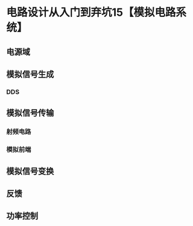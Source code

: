 # 电路设计从入门到弃坑15【模拟电路系统】







## 电源域









## 模拟信号生成





### DDS









## 模拟信号传输





### 射频电路











### 模拟前端











## 模拟信号变换














## 反馈











## 功率控制









